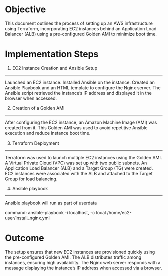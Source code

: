 Objective
================================================================
This document outlines the process of setting up an AWS infrastructure using Terraform, incorporating EC2 instances behind an Application Load Balancer (ALB) using a pre-configured Golden AMI to minimize boot time.

Implementation Steps
==================================================================
1. EC2 Instance Creation and Ansible Setup
-------------------------------------------------------------------
Launched an EC2 instance.
Installed Ansible on the instance.
Created an Ansible Playbook and an HTML template to configure the Nginx server.
The Ansible script retrieved the instance’s IP address and displayed it in the browser when accessed.

2. Creation of a Golden AMI
-------------------------------------------------------------------
After configuring the EC2 instance, an Amazon Machine Image (AMI) was created from it.
This Golden AMI was used to avoid repetitive Ansible execution and reduce instance boot time.

3. Terraform Deployment
----------------------------------------------------------------------
Terraform was used to launch multiple EC2 instances using the Golden AMI.
A Virtual Private Cloud (VPC) was set up with two public subnets.
An Application Load Balancer (ALB) and a Target Group (TG) were created.
EC2 instances were associated with the ALB and attached to the Target Group for load balancing.

4. Ansible playbook
-------------------------------------------------------------------------
Ansible playbook will run as part of userdata
   
command: ansible-playbook -i localhost, -c local /home/ec2-user/install_nginx.yml
   
Outcome
======================================================================
The setup ensures that new EC2 instances are provisioned quickly using the pre-configured Golden AMI.
The ALB distributes traffic among instances, ensuring high availability.
The Nginx web server responds with a message displaying the instance’s IP address when accessed via a browser.
